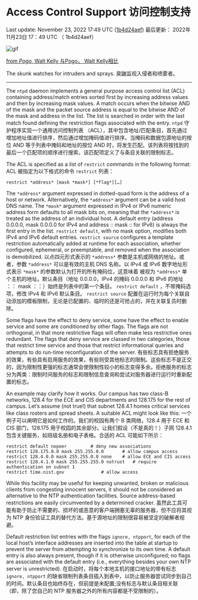 # Access Control Support 访问控制支持

Last update: November 23, 2022 17:49 UTC ([1b4d24aef](https://git.nwtime.org/websites/ntpwww/commit/1b4d24aef65c630791ad0f89d6c09ec258781c2c))
最后更新： 2022年11月23日 17：49 UTC （ 1b4d24aef）



  ![gif](https://www.ntp.org/documentation/pic/pogo6.gif)

[from *Pogo*, Walt Kelly 与Pogo， Walt Kelly相比](https://www.ntp.org/reflib/pictures/)



The skunk watches for intruders and sprays.
臭鼬监视入侵者和喷雾者。

------

The `ntpd` daemon implements a general purpose access control list (ACL)  containing address/match entries sorted first by increasing address  values and then by increasing mask values. A match occurs when the  bitwise AND of the mask and the packet source address is equal to the  bitwise AND of the mask and address in the list. The list is searched in order with the last match found defining the restriction flags  associated with the entry.
 `ntpd` 守护程序实现一个通用访问控制列表  （ACL），其中包含地址/匹配条目，首先通过增加地址值进行排序，然后通过增加掩码值进行排序。当掩码和数据包源地址的按位 AND  等于列表中掩码和地址的按位 AND 时，将发生匹配。该列表将按找到的最后一个匹配项的顺序进行搜索，该匹配项定义了与条目关联的限制标志。

The ACL is specified as a list of `restrict` commands in the following format:
ACL 被指定为以下格式的命令 `restrict` 列表：

```
restrict *address* [mask *mask*] [*flag*][…]
```

The `*address*` argument expressed in dotted-quad form is the address of a host or network. Alternatively, the `*address*` argument can be a valid host DNS name. The `*mask*` argument expressed in IPv4 or IPv6 numeric address form defaults to all mask bits on, meaning that the `*address*` is treated as the address of an individual host. A default entry  (address 0.0.0.0, mask 0.0.0.0 for IPv4 and address :: mask :: for IPv6) is always the first entry in the list. `restrict default`, with no mask option, modifies both IPv4 and IPv6 default entries. `restrict source` configures a template restriction automatically added at runtime for  each association, whether configured, ephemeral, or preemptable, and  removed when the association is demobilized.
以点四元形式表示的 `*address*` 参数是主机或网络的地址。或者，参数 `*address*` 可以是有效的主机 DNS 名称。以 IPv4 或 IPv6 数字地址形式表示 `*mask*` 的参数默认为打开的所有掩码位，这意味着 被视为 `*address*` 单个主机的地址。默认条目（地址 0.0.0.0，IPv4 的掩码 0.0.0.0 和 IPv6 的地址 ：： mask ：：）始终是列表中的第一个条目。 `restrict default` ，不带掩码选项，修改 IPv4 和 IPv6 默认条目。 `restrict source` 配置在运行时为每个关联自动添加的模板限制，无论是已配置的、临时的还是可抢占的，并在关联复员时删除。

Some flags have the effect to deny service, some have the effect to enable  service and some are conditioned by other flags. The flags are not  orthogonal, in that more restrictive flags will often make less  restrictive ones redundant. The flags that deny service are classed in  two categories, those that restrict time service and those that restrict informational queries and attempts to do run-time reconfiguration of  the server.
有些标志具有拒绝服务的效果，有些具有启用服务的效果，有些则受其他标志的限制。这些标志不是正交的，因为限制性更强的标志通常会使限制性较小的标志变得多余。拒绝服务的标志分为两类：限制时间服务的标志和限制信息查询和尝试对服务器进行运行时重新配置的标志。

An example may clarify how it works. Our campus has two class-B networks,  128.4 for the ECE and CIS departments and 128.175 for the rest of  campus. Let’s assume (not true!) that subnet 128.4.1 homes critical  services like class rosters and spread sheets. A suitable ACL might look like this:
一个例子可以阐明它是如何工作的。我们的校园有两个 B 类网络，128.4 用于 ECE 和 CIS 部门，128.175 用于校园的其余部分。让我们假设（不是真的！）子网 128.4.1 包含关键服务，如班级名册和电子表格。合适的 ACL 可能如下所示：

```
restrict default nopeer			# deny new associations
restrict 128.175.0.0 mask 255.255.0.0 		# allow campus access
restrict 128.4.0.0 mask 255.255.0.0 none	# allow ECE and CIS access
restrict 128.4.1.0 mask 255.255.255.0 notrust   # require authentication on subnet 1
restrict time.nist.gov				# allow access
```

While this facility may be useful for keeping unwanted, broken or malicious  clients from congesting innocent servers, it should not be considered an alternative to the NTP authentication facilities. Source address-based  restrictions are easily circumvented by a determined cracker.
虽然此工具可能有助于防止不需要的、损坏的或恶意的客户端拥塞无辜的服务器，但不应将其视为 NTP 身份验证工具的替代方法。基于源地址的限制很容易被坚定的破解者规避。

Default restriction list entries with the flags `ignore, ntpport`, for each of the local host’s interface addresses are inserted into the  table at startup to prevent the server from attempting to synchronize to its own time. A default entry is also always present, though if it is  otherwise unconfigured; no flags are associated with the default entry  (i.e., everything besides your own NTP server is unrestricted).
在启动时，将每个本地主机的接口地址的带有标志 `ignore, ntpport` 的缺省限制列表条目插入到表中，以防止服务器尝试同步到自己的时间。默认条目也始终存在，但前提是未配置;没有标志与默认条目相关联（即，除了您自己的 NTP 服务器之外的所有内容都是不受限制的）。